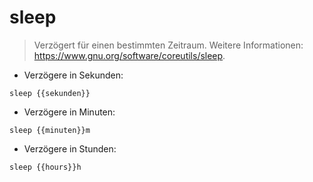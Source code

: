 # sleep

> Verzögert für einen bestimmten Zeitraum.
> Weitere Informationen: <https://www.gnu.org/software/coreutils/sleep>.

- Verzögere in Sekunden:

`sleep {{sekunden}}`

- Verzögere in Minuten:

`sleep {{minuten}}m`

- Verzögere in Stunden:

`sleep {{hours}}h`
